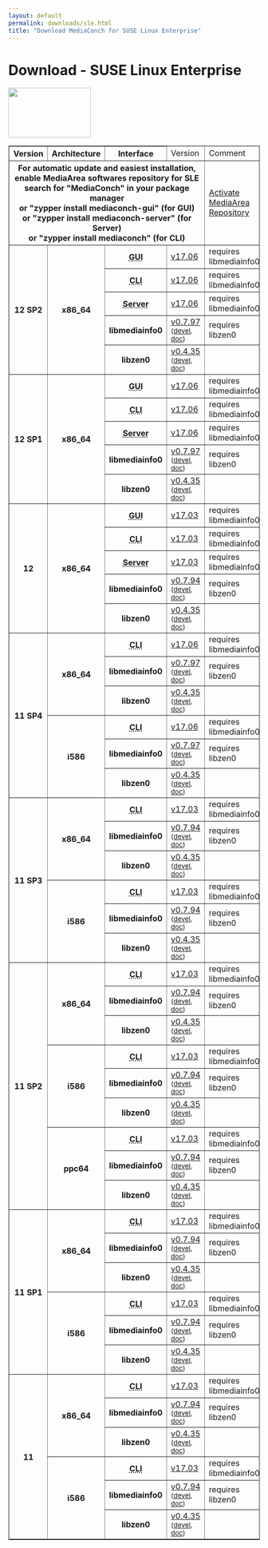 ```yaml
---
layout: default
permalink: downloads/sle.html
title: "Download MediaConch for SUSE Linux Enterprise"
---
```


# Download - SUSE Linux Enterprise

<img src="/MediaConch/images/Suse.png" width="165" height="100"><br />

<table border="1">
<thead>
<tr class="table-header">
    <th>Version</th>
    <th>Architecture</th>
    <th>Interface</th>
    <td>Version</td>
    <td>Comment</td>
</tr>
</thead>
<tbody>
<tr>
    <th colspan="4">For automatic update and easiest installation, enable MediaArea softwares repository for SLE<br />search for "MediaConch" in your package manager<br />or "zypper install mediaconch-gui" (for GUI)<br /> or "zypper install mediaconch-server" (for Server)<br /> or "zypper install mediaconch" (for CLI)</th>
    <td><a href='/Repos'>Activate MediaArea Repository</a></td>
</tr>

<tr>
    <th rowspan="5" id="12_SP2">12 SP2</th>
    <th rowspan="5" id="12_SP2.x86_64">x86_64</th>
    <th><abbr title="Graphical User Interface">GUI</abbr></th>
    <td><a href="//mediaarea.net/download/binary/mediaconch-gui/17.06/mediaconch-gui-17.06.x86_64.SLE_12_SP2.rpm">v17.06</a></td>
    <td>requires libmediainfo0</td>
</tr>
<tr>
    <th><abbr title="Command Line Interface">CLI</abbr></th>
    <td><a href="//mediaarea.net/download/binary/mediaconch/17.06/mediaconch-17.06.x86_64.SLE_12_SP2.rpm">v17.06</a></td>
    <td>requires libmediainfo0</td>
</tr>
<tr>
    <th><abbr title="Server">Server</abbr></th>
    <td><a href="//mediaarea.net/download/binary/mediaconch-server/17.06/mediaconch-server-17.06.x86_64.SLE_12_SP2.rpm">v17.06</a></td>
    <td>requires libmediainfo0</td>
</tr>
<tr>
    <th>libmediainfo0</th>
    <td><a href="//mediaarea.net/download/binary/libmediainfo0/0.7.97/libmediainfo0-0.7.97.x86_64.SLE_12_SP2.rpm">v0.7.97</a> <small>(<a href="//mediaarea.net/download/binary/libmediainfo0/0.7.97/libmediainfo-devel-0.7.97.x86_64.SLE_12_SP2.rpm">devel</a>, <a href="//mediaarea.net/download/binary/libmediainfo0/0.7.97/libmediainfo-doc-0.7.97.x86_64.SLE_12_SP2.rpm">doc</a>)</small></td>
    <td>requires libzen0</td>
</tr>
<tr>
    <th>libzen0</th>
    <td><a href="//mediaarea.net/download/binary/libzen0/0.4.35/libzen0-0.4.35.x86_64.SLE_12_SP2.rpm">v0.4.35</a> <small>(<a href="//mediaarea.net/download/binary/libzen0/0.4.35/libzen-devel-0.4.35.x86_64.SLE_12_SP2.rpm">devel</a>, <a href="//mediaarea.net/download/binary/libzen0/0.4.35/libzen-doc-0.4.35.x86_64.SLE_12_SP2.rpm">doc</a>)</small></td>
    <td>&nbsp;</td>
</tr>
<tr>
    <th rowspan="5" id="12_SP1">12 SP1</th>
    <th rowspan="5" id="12_SP1.x86_64">x86_64</th>
    <th><abbr title="Graphical User Interface">GUI</abbr></th>
    <td><a href="//mediaarea.net/download/binary/mediaconch-gui/17.06/mediaconch-gui-17.06.x86_64.SLE_12_SP1.rpm">v17.06</a></td>
    <td>requires libmediainfo0</td>
</tr>
<tr>
    <th><abbr title="Command Line Interface">CLI</abbr></th>
    <td><a href="//mediaarea.net/download/binary/mediaconch/17.06/mediaconch-17.06.x86_64.SLE_12_SP1.rpm">v17.06</a></td>
    <td>requires libmediainfo0</td>
</tr>
<tr>
    <th><abbr title="Server">Server</abbr></th>
    <td><a href="//mediaarea.net/download/binary/mediaconch-server/17.06/mediaconch-server-17.06.x86_64.SLE_12_SP1.rpm">v17.06</a></td>
    <td>requires libmediainfo0</td>
</tr>
<tr>
    <th>libmediainfo0</th>
    <td><a href="//mediaarea.net/download/binary/libmediainfo0/0.7.97/libmediainfo0-0.7.97.x86_64.SLE_12_SP1.rpm">v0.7.97</a> <small>(<a href="//mediaarea.net/download/binary/libmediainfo0/0.7.97/libmediainfo-devel-0.7.97.x86_64.SLE_12_SP1.rpm">devel</a>, <a href="//mediaarea.net/download/binary/libmediainfo0/0.7.97/libmediainfo-doc-0.7.97.x86_64.SLE_12_SP1.rpm">doc</a>)</small></td>
    <td>requires libzen0</td>
</tr>
<tr>
    <th>libzen0</th>
    <td><a href="//mediaarea.net/download/binary/libzen0/0.4.35/libzen0-0.4.35.x86_64.SLE_12_SP1.rpm">v0.4.35</a> <small>(<a href="//mediaarea.net/download/binary/libzen0/0.4.35/libzen-devel-0.4.35.x86_64.SLE_12_SP1.rpm">devel</a>, <a href="//mediaarea.net/download/binary/libzen0/0.4.35/libzen-doc-0.4.35.x86_64.SLE_12_SP1.rpm">doc</a>)</small></td>
    <td>&nbsp;</td>
</tr>
<tr>
    <th rowspan="5" id="12">12</th>
    <th rowspan="5" id="12.x86_64">x86_64</th>
    <th><abbr title="Graphical User Interface">GUI</abbr></th>
    <td><a href="//mediaarea.net/download/binary/mediaconch-gui/17.03/mediaconch-gui-17.03.x86_64.SLE_12.rpm">v17.03</a></td>
    <td>requires libmediainfo0</td>
</tr>
<tr>
    <th><abbr title="Command Line Interface">CLI</abbr></th>
    <td><a href="//mediaarea.net/download/binary/mediaconch/17.03/mediaconch-17.03.x86_64.SLE_12.rpm">v17.03</a></td>
    <td>requires libmediainfo0</td>
</tr>
<tr>
    <th><abbr title="Server">Server</abbr></th>
    <td><a href="//mediaarea.net/download/binary/mediaconch-server/17.03/mediaconch-server-17.03.x86_64.SLE_12.rpm">v17.03</a></td>
    <td>requires libmediainfo0</td>
</tr>
<tr>
    <th>libmediainfo0</th>
    <td><a href="//mediaarea.net/download/binary/libmediainfo0/0.7.94/libmediainfo0-0.7.94.x86_64.SLE_12.rpm">v0.7.94</a> <small>(<a href="//mediaarea.net/download/binary/libmediainfo0/0.7.94/libmediainfo-devel-0.7.94.x86_64.SLE_12.rpm">devel</a>, <a href="//mediaarea.net/download/binary/libmediainfo0/0.7.94/libmediainfo-doc-0.7.94.x86_64.SLE_12.rpm">doc</a>)</small></td>
    <td>requires libzen0</td>
</tr>
<tr>
    <th>libzen0</th>
    <td><a href="//mediaarea.net/download/binary/libzen0/0.4.35/libzen0-0.4.35.x86_64.SLE_12.rpm">v0.4.35</a> <small>(<a href="//mediaarea.net/download/binary/libzen0/0.4.35/libzen-devel-0.4.35.x86_64.SLE_12.rpm">devel</a>, <a href="//mediaarea.net/download/binary/libzen0/0.4.35/libzen-doc-0.4.35.x86_64.SLE_12.rpm">doc</a>)</small></td>
    <td>&nbsp;</td>
</tr>
<tr>
    <th rowspan="6" id="11_SP4">11 SP4</th>
    <th rowspan="3" id="11_SP4.x86_64">x86_64</th>
    <th><abbr title="Command Line Interface">CLI</abbr></th>
    <td><a href="//mediaarea.net/download/binary/mediaconch/17.06/mediaconch-17.06.x86_64.SLE_11_SP4.rpm">v17.06</a></td>
    <td>requires libmediainfo0</td>
</tr>
<tr>
    <th>libmediainfo0</th>
    <td><a href="//mediaarea.net/download/binary/libmediainfo0/0.7.97/libmediainfo0-0.7.97.x86_64.SLE_11_SP4.rpm">v0.7.97</a> <small>(<a href="//mediaarea.net/download/binary/libmediainfo0/0.7.97/libmediainfo-devel-0.7.97.x86_64.SLE_11_SP4.rpm">devel</a>, <a href="//mediaarea.net/download/binary/libmediainfo0/0.7.97/libmediainfo-doc-0.7.97.x86_64.SLE_11_SP4.rpm">doc</a>)</small></td>
    <td>requires libzen0</td>
</tr>
<tr>
    <th>libzen0</th>
    <td><a href="//mediaarea.net/download/binary/libzen0/0.4.35/libzen0-0.4.35.x86_64.SLE_11_SP4.rpm">v0.4.35</a> <small>(<a href="//mediaarea.net/download/binary/libzen0/0.4.35/libzen-devel-0.4.35.x86_64.SLE_11_SP4.rpm">devel</a>, <a href="//mediaarea.net/download/binary/libzen0/0.4.35/libzen-doc-0.4.35.x86_64.SLE_11_SP4.rpm">doc</a>)</small></td>
    <td>&nbsp;</td>
</tr>
<tr>
    <th rowspan="3" id="11_SP4.i586">i586</th>
    <th><abbr title="Command Line Interface">CLI</abbr></th>
    <td><a href="//mediaarea.net/download/binary/mediaconch/17.06/mediaconch-17.06.i586.SLE_11_SP4.rpm">v17.06</a></td>
    <td>requires libmediainfo0</td>
</tr>
<tr>
    <th>libmediainfo0</th>
    <td><a href="//mediaarea.net/download/binary/libmediainfo0/0.7.97/libmediainfo0-0.7.97.i586.SLE_11_SP4.rpm">v0.7.97</a> <small>(<a href="//mediaarea.net/download/binary/libmediainfo0/0.7.97/libmediainfo-devel-0.7.97.i586.SLE_11_SP4.rpm">devel</a>, <a href="//mediaarea.net/download/binary/libmediainfo0/0.7.97/libmediainfo-doc-0.7.97.i586.SLE_11_SP4.rpm">doc</a>)</small></td>
    <td>requires libzen0</td>
</tr>
<tr>
    <th>libzen0</th>
    <td><a href="//mediaarea.net/download/binary/libzen0/0.4.35/libzen0-0.4.35.i586.SLE_11_SP4.rpm">v0.4.35</a> <small>(<a href="//mediaarea.net/download/binary/libzen0/0.4.35/libzen-devel-0.4.35.i586.SLE_11_SP4.rpm">devel</a>, <a href="//mediaarea.net/download/binary/libzen0/0.4.35/libzen-doc-0.4.35.i586.SLE_11_SP4.rpm">doc</a>)</small></td>
    <td>&nbsp;</td>
</tr>
<tr>
    <th rowspan="6" id="11_SP3">11 SP3</th>
    <th rowspan="3" id="11_SP3.x86_64">x86_64</th>
    <th><abbr title="Command Line Interface">CLI</abbr></th>
    <td><a href="//mediaarea.net/download/binary/mediaconch/17.03/mediaconch-17.03.x86_64.SLE_11_SP3.rpm">v17.03</a></td>
    <td>requires libmediainfo0</td>
</tr>
<tr>
    <th>libmediainfo0</th>
    <td><a href="//mediaarea.net/download/binary/libmediainfo0/0.7.94/libmediainfo0-0.7.94.x86_64.SLE_11_SP3.rpm">v0.7.94</a> <small>(<a href="//mediaarea.net/download/binary/libmediainfo0/0.7.94/libmediainfo-devel-0.7.94.x86_64.SLE_11_SP3.rpm">devel</a>, <a href="//mediaarea.net/download/binary/libmediainfo0/0.7.94/libmediainfo-doc-0.7.94.x86_64.SLE_11_SP3.rpm">doc</a>)</small></td>
    <td>requires libzen0</td>
</tr>
<tr>
    <th>libzen0</th>
    <td><a href="//mediaarea.net/download/binary/libzen0/0.4.35/libzen0-0.4.35.x86_64.SLE_11_SP3.rpm">v0.4.35</a> <small>(<a href="//mediaarea.net/download/binary/libzen0/0.4.35/libzen-devel-0.4.35.x86_64.SLE_11_SP3.rpm">devel</a>, <a href="//mediaarea.net/download/binary/libzen0/0.4.35/libzen-doc-0.4.35.x86_64.SLE_11_SP3.rpm">doc</a>)</small></td>
    <td>&nbsp;</td>
</tr>
<tr>
    <th rowspan="3" id="11_SP3.i586">i586</th>
    <th><abbr title="Command Line Interface">CLI</abbr></th>
    <td><a href="//mediaarea.net/download/binary/mediaconch/17.03/mediaconch-17.03.i586.SLE_11_SP3.rpm">v17.03</a></td>
    <td>requires libmediainfo0</td>
</tr>
<tr>
    <th>libmediainfo0</th>
    <td><a href="//mediaarea.net/download/binary/libmediainfo0/0.7.94/libmediainfo0-0.7.94.i586.SLE_11_SP3.rpm">v0.7.94</a> <small>(<a href="//mediaarea.net/download/binary/libmediainfo0/0.7.94/libmediainfo-devel-0.7.94.i586.SLE_11_SP3.rpm">devel</a>, <a href="//mediaarea.net/download/binary/libmediainfo0/0.7.94/libmediainfo-doc-0.7.94.i586.SLE_11_SP3.rpm">doc</a>)</small></td>
    <td>requires libzen0</td>
</tr>
<tr>
    <th>libzen0</th>
    <td><a href="//mediaarea.net/download/binary/libzen0/0.4.35/libzen0-0.4.35.i586.SLE_11_SP3.rpm">v0.4.35</a> <small>(<a href="//mediaarea.net/download/binary/libzen0/0.4.35/libzen-devel-0.4.35.i586.SLE_11_SP3.rpm">devel</a>, <a href="//mediaarea.net/download/binary/libzen0/0.4.35/libzen-doc-0.4.35.i586.SLE_11_SP3.rpm">doc</a>)</small></td>
    <td>&nbsp;</td>
</tr>
<tr>
    <th rowspan="9" id="11_SP2">11 SP2</th>
    <th rowspan="3" id="11_SP2.x86_64">x86_64</th>
    <th><abbr title="Command Line Interface">CLI</abbr></th>
    <td><a href="//mediaarea.net/download/binary/mediaconch/17.03/mediaconch-17.03.x86_64.SLE_11_SP2.rpm">v17.03</a></td>
    <td>requires libmediainfo0</td>
</tr>
<tr>
    <th>libmediainfo0</th>
    <td><a href="//mediaarea.net/download/binary/libmediainfo0/0.7.94/libmediainfo0-0.7.94.x86_64.SLE_11_SP2.rpm">v0.7.94</a> <small>(<a href="//mediaarea.net/download/binary/libmediainfo0/0.7.94/libmediainfo-devel-0.7.94.x86_64.SLE_11_SP2.rpm">devel</a>, <a href="//mediaarea.net/download/binary/libmediainfo0/0.7.94/libmediainfo-doc-0.7.94.x86_64.SLE_11_SP2.rpm">doc</a>)</small></td>
    <td>requires libzen0</td>
</tr>
<tr>
    <th>libzen0</th>
    <td><a href="//mediaarea.net/download/binary/libzen0/0.4.35/libzen0-0.4.35.x86_64.SLE_11_SP2.rpm">v0.4.35</a> <small>(<a href="//mediaarea.net/download/binary/libzen0/0.4.35/libzen-devel-0.4.35.x86_64.SLE_11_SP2.rpm">devel</a>, <a href="//mediaarea.net/download/binary/libzen0/0.4.35/libzen-doc-0.4.35.x86_64.SLE_11_SP2.rpm">doc</a>)</small></td>
    <td>&nbsp;</td>
</tr>
<tr>
    <th rowspan="3" id="11_SP2.i586">i586</th>
    <th><abbr title="Command Line Interface">CLI</abbr></th>
    <td><a href="//mediaarea.net/download/binary/mediaconch/17.03/mediaconch-17.03.i586.SLE_11_SP2.rpm">v17.03</a></td>
    <td>requires libmediainfo0</td>
</tr>
<tr>
    <th>libmediainfo0</th>
    <td><a href="//mediaarea.net/download/binary/libmediainfo0/0.7.94/libmediainfo0-0.7.94.i586.SLE_11_SP2.rpm">v0.7.94</a> <small>(<a href="//mediaarea.net/download/binary/libmediainfo0/0.7.94/libmediainfo-devel-0.7.94.i586.SLE_11_SP2.rpm">devel</a>, <a href="//mediaarea.net/download/binary/libmediainfo0/0.7.94/libmediainfo-doc-0.7.94.i586.SLE_11_SP2.rpm">doc</a>)</small></td>
    <td>requires libzen0</td>
</tr>
<tr>
    <th>libzen0</th>
    <td><a href="//mediaarea.net/download/binary/libzen0/0.4.35/libzen0-0.4.35.i586.SLE_11_SP2.rpm">v0.4.35</a> <small>(<a href="//mediaarea.net/download/binary/libzen0/0.4.35/libzen-devel-0.4.35.i586.SLE_11_SP2.rpm">devel</a>, <a href="//mediaarea.net/download/binary/libzen0/0.4.35/libzen-doc-0.4.35.i586.SLE_11_SP2.rpm">doc</a>)</small></td>
    <td>&nbsp;</td>
</tr>
<tr>
    <th rowspan="3" id="11_SP2.ppc64">ppc64</th>
    <th><abbr title="Command Line Interface">CLI</abbr></th>
    <td><a href="//mediaarea.net/download/binary/mediaconch/17.03/mediaconch-17.03.ppc64.SLE_11_SP2.rpm">v17.03</a></td>
    <td>requires libmediainfo0</td>
</tr>
<tr>
    <th>libmediainfo0</th>
    <td><a href="//mediaarea.net/download/binary/libmediainfo0/0.7.94/libmediainfo0-0.7.94.ppc64.SLE_11_SP2.rpm">v0.7.94</a> <small>(<a href="//mediaarea.net/download/binary/libmediainfo0/0.7.94/libmediainfo-devel-0.7.94.ppc64.SLE_11_SP2.rpm">devel</a>, <a href="//mediaarea.net/download/binary/libmediainfo0/0.7.94/libmediainfo-doc-0.7.94.ppc64.SLE_11_SP2.rpm">doc</a>)</small></td>
    <td>requires libzen0</td>
</tr>
<tr>
    <th>libzen0</th>
    <td><a href="//mediaarea.net/download/binary/libzen0/0.4.35/libzen0-0.4.35.ppc64.SLE_11_SP2.rpm">v0.4.35</a> <small>(<a href="//mediaarea.net/download/binary/libzen0/0.4.35/libzen-devel-0.4.35.ppc64.SLE_11_SP2.rpm">devel</a>, <a href="//mediaarea.net/download/binary/libzen0/0.4.35/libzen-doc-0.4.35.ppc64.SLE_11_SP2.rpm">doc</a>)</small></td>
    <td>&nbsp;</td>
</tr>
<tr>
    <th rowspan="6" id="11_SP1">11 SP1</th>
    <th rowspan="3" id="11_SP1.x86_64">x86_64</th>
    <th><abbr title="Command Line Interface">CLI</abbr></th>
    <td><a href="//mediaarea.net/download/binary/mediaconch/17.03/mediaconch-17.03.x86_64.SLE_11_SP1.rpm">v17.03</a></td>
    <td>requires libmediainfo0</td>
</tr>
<tr>
    <th>libmediainfo0</th>
    <td><a href="//mediaarea.net/download/binary/libmediainfo0/0.7.94/libmediainfo0-0.7.94.x86_64.SLE_11_SP1.rpm">v0.7.94</a> <small>(<a href="//mediaarea.net/download/binary/libmediainfo0/0.7.94/libmediainfo-devel-0.7.94.x86_64.SLE_11_SP1.rpm">devel</a>, <a href="//mediaarea.net/download/binary/libmediainfo0/0.7.94/libmediainfo-doc-0.7.94.x86_64.SLE_11_SP1.rpm">doc</a>)</small></td>
    <td>requires libzen0</td>
</tr>
<tr>
    <th>libzen0</th>
    <td><a href="//mediaarea.net/download/binary/libzen0/0.4.35/libzen0-0.4.35.x86_64.SLE_11_SP1.rpm">v0.4.35</a> <small>(<a href="//mediaarea.net/download/binary/libzen0/0.4.35/libzen-devel-0.4.35.x86_64.SLE_11_SP1.rpm">devel</a>, <a href="//mediaarea.net/download/binary/libzen0/0.4.35/libzen-doc-0.4.35.x86_64.SLE_11_SP1.rpm">doc</a>)</small></td>
    <td>&nbsp;</td>
</tr>
<tr>
    <th rowspan="3" id="11_SP1.i586">i586</th>
    <th><abbr title="Command Line Interface">CLI</abbr></th>
    <td><a href="//mediaarea.net/download/binary/mediaconch/17.03/mediaconch-17.03.i586.SLE_11_SP1.rpm">v17.03</a></td>
    <td>requires libmediainfo0</td>
</tr>
<tr>
    <th>libmediainfo0</th>
    <td><a href="//mediaarea.net/download/binary/libmediainfo0/0.7.94/libmediainfo0-0.7.94.i586.SLE_11_SP1.rpm">v0.7.94</a> <small>(<a href="//mediaarea.net/download/binary/libmediainfo0/0.7.94/libmediainfo-devel-0.7.94.i586.SLE_11_SP1.rpm">devel</a>, <a href="//mediaarea.net/download/binary/libmediainfo0/0.7.94/libmediainfo-doc-0.7.94.i586.SLE_11_SP1.rpm">doc</a>)</small></td>
    <td>requires libzen0</td>
</tr>
<tr>
    <th>libzen0</th>
    <td><a href="//mediaarea.net/download/binary/libzen0/0.4.35/libzen0-0.4.35.i586.SLE_11_SP1.rpm">v0.4.35</a> <small>(<a href="//mediaarea.net/download/binary/libzen0/0.4.35/libzen-devel-0.4.35.i586.SLE_11_SP1.rpm">devel</a>, <a href="//mediaarea.net/download/binary/libzen0/0.4.35/libzen-doc-0.4.35.i586.SLE_11_SP1.rpm">doc</a>)</small></td>
    <td>&nbsp;</td>
</tr>
<tr>
    <th rowspan="6" id="11">11</th>
    <th rowspan="3" id="11.x86_64">x86_64</th>
    <th><abbr title="Command Line Interface">CLI</abbr></th>
    <td><a href="//mediaarea.net/download/binary/mediaconch/17.03/mediaconch-17.03.x86_64.SLE_11.rpm">v17.03</a></td>
    <td>requires libmediainfo0</td>
</tr>
<tr>
    <th>libmediainfo0</th>
    <td><a href="//mediaarea.net/download/binary/libmediainfo0/0.7.94/libmediainfo0-0.7.94.x86_64.SLE_11.rpm">v0.7.94</a> <small>(<a href="//mediaarea.net/download/binary/libmediainfo0/0.7.94/libmediainfo-devel-0.7.94.x86_64.SLE_11.rpm">devel</a>, <a href="//mediaarea.net/download/binary/libmediainfo0/0.7.94/libmediainfo-doc-0.7.94.x86_64.SLE_11.rpm">doc</a>)</small></td>
    <td>requires libzen0</td>
</tr>
<tr>
    <th>libzen0</th>
    <td><a href="//mediaarea.net/download/binary/libzen0/0.4.35/libzen0-0.4.35.x86_64.SLE_11.rpm">v0.4.35</a> <small>(<a href="//mediaarea.net/download/binary/libzen0/0.4.35/libzen-devel-0.4.35.x86_64.SLE_11.rpm">devel</a>, <a href="//mediaarea.net/download/binary/libzen0/0.4.35/libzen-doc-0.4.35.x86_64.SLE_11.rpm">doc</a>)</small></td>
    <td>&nbsp;</td>
</tr>
<tr>
    <th rowspan="3" id="11.i586">i586</th>
    <th><abbr title="Command Line Interface">CLI</abbr></th>
    <td><a href="//mediaarea.net/download/binary/mediaconch/17.03/mediaconch-17.03.i586.SLE_11.rpm">v17.03</a></td>
    <td>requires libmediainfo0</td>
</tr>
<tr>
    <th>libmediainfo0</th>
    <td><a href="//mediaarea.net/download/binary/libmediainfo0/0.7.94/libmediainfo0-0.7.94.i586.SLE_11.rpm">v0.7.94</a> <small>(<a href="//mediaarea.net/download/binary/libmediainfo0/0.7.94/libmediainfo-devel-0.7.94.i586.SLE_11.rpm">devel</a>, <a href="//mediaarea.net/download/binary/libmediainfo0/0.7.94/libmediainfo-doc-0.7.94.i586.SLE_11.rpm">doc</a>)</small></td>
    <td>requires libzen0</td>
</tr>
<tr>
    <th>libzen0</th>
    <td><a href="//mediaarea.net/download/binary/libzen0/0.4.35/libzen0-0.4.35.i586.SLE_11.rpm">v0.4.35</a> <small>(<a href="//mediaarea.net/download/binary/libzen0/0.4.35/libzen-devel-0.4.35.i586.SLE_11.rpm">devel</a>, <a href="//mediaarea.net/download/binary/libzen0/0.4.35/libzen-doc-0.4.35.i586.SLE_11.rpm">doc</a>)</small></td>
    <td>&nbsp;</td>
</tr>
</tbody>
</table>
